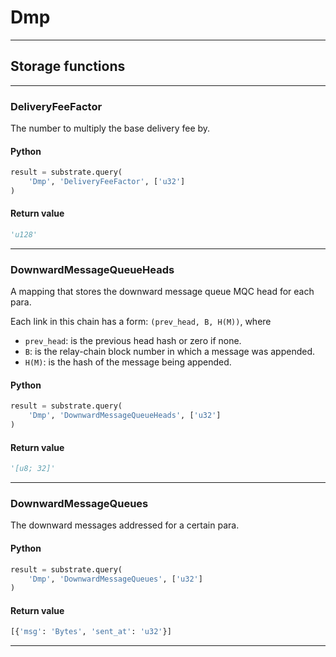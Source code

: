 
# Dmp

---------
## Storage functions

---------
### DeliveryFeeFactor
 The number to multiply the base delivery fee by.

#### Python
```python
result = substrate.query(
    'Dmp', 'DeliveryFeeFactor', ['u32']
)
```

#### Return value
```python
'u128'
```
---------
### DownwardMessageQueueHeads
 A mapping that stores the downward message queue MQC head for each para.

 Each link in this chain has a form:
 `(prev_head, B, H(M))`, where
 - `prev_head`: is the previous head hash or zero if none.
 - `B`: is the relay-chain block number in which a message was appended.
 - `H(M)`: is the hash of the message being appended.

#### Python
```python
result = substrate.query(
    'Dmp', 'DownwardMessageQueueHeads', ['u32']
)
```

#### Return value
```python
'[u8; 32]'
```
---------
### DownwardMessageQueues
 The downward messages addressed for a certain para.

#### Python
```python
result = substrate.query(
    'Dmp', 'DownwardMessageQueues', ['u32']
)
```

#### Return value
```python
[{'msg': 'Bytes', 'sent_at': 'u32'}]
```
---------